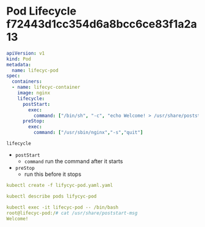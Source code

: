 # Pod Lifecycle f72443d1cc354d6a8bcc6ce83f1a2a13

```yaml
apiVersion: v1
kind: Pod
metadata:
  name: lifecyc-pod
spec:
  containers:
  - name: lifecyc-container
    image: nginx
    lifecycle:
      postStart:
        exec:
          command: ["/bin/sh", "-c", "echo Welcome! > /usr/share/poststart-msg"]
      preStop:
        exec:
          command: ["/usr/sbin/nginx","-s","quit"]
```

`lifecycle`

* `postStart`
  * `command` run the command after it starts
* `preStop`
  * run this before it stops

```yaml
kubectl create -f lifycyc-pod.yaml.yaml
```

```yaml
kubectl describe pods lifycyc-pod
```

```yaml
kubectl exec -it lifecyc-pod -- /bin/bash
root@lifecyc-pod:/# cat /usr/share/poststart-msg
Welcome!
```

